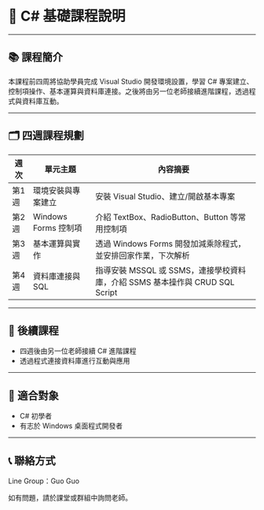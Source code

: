 # 🌟 C# 基礎課程說明

---

## 📚 課程簡介

本課程前四周將協助學員完成 Visual Studio 開發環境設置，學習 C# 專案建立、控制項操作、基本運算與資料庫連接。之後將由另一位老師接續進階課程，透過程式與資料庫互動。

---

## 🗂️ 四週課程規劃

| 週次  | 單元主題             | 內容摘要                                                                     |
| ----- | -------------------- | ---------------------------------------------------------------------------- |
| 第1週 | 環境安裝與專案建立   | 安裝 Visual Studio、建立/開啟基本專案                                        |
| 第2週 | Windows Forms 控制項 | 介紹 TextBox、RadioButton、Button 等常用控制項                               |
| 第3週 | 基本運算與實作       | 透過 Windows Forms 開發加減乘除程式，並安排回家作業，下次解析                |
| 第4週 | 資料庫連接與 SQL     | 指導安裝 MSSQL 或 SSMS，連接學校資料庫，介紹 SSMS 基本操作與 CRUD SQL Script |

---

## 🚀 後續課程

- 四週後由另一位老師接續 C# 進階課程
- 透過程式連接資料庫進行互動與應用

---

## 👤 適合對象

- C# 初學者
- 有志於 Windows 桌面程式開發者

---

## 📞 聯絡方式

Line Group：Guo Guo

如有問題，請於課堂或群組中詢問老師。
